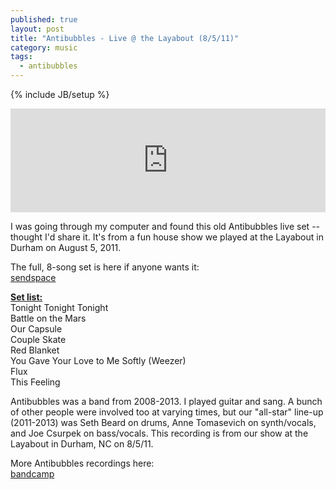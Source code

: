 ```yaml
---
published: true
layout: post
title: "Antibubbles - Live @ the Layabout (8/5/11)"
category: music
tags: 
  - antibubbles
---
```


{% include JB/setup %}

<center>
<iframe width="100%" height="166" scrolling="no" frameborder="no" src="https://w.soundcloud.com/player/?url=https%3A//api.soundcloud.com/tracks/163417290&amp;color=ff5500&amp;auto_play=false&amp;hide_related=false&amp;show_comments=true&amp;show_user=true&amp;show_reposts=false"></iframe>
</center>

I was going through my computer and found this old Antibubbles live set -- thought I'd share it. It's from a fun house show we played at the Layabout in Durham on August 5, 2011.

The full, 8-song set is here if anyone wants it:  
[sendspace](https://www.sendspace.com/file/8fe0dl)

<u>**Set list:**</u>  
Tonight Tonight Tonight  
Battle on the Mars  
Our Capsule  
Couple Skate  
Red Blanket  
You Gave Your Love to Me Softly (Weezer)  
Flux  
This Feeling  

Antibubbles was a band from 2008-2013. I played guitar and sang. A bunch of other people were involved too at varying times, but our "all-star" line-up (2011-2013) was Seth Beard on drums, Anne Tomasevich on synth/vocals, and Joe Csurpek on bass/vocals. This recording is from our show at the Layabout in Durham, NC on 8/5/11.

More Antibubbles recordings here:  
[bandcamp](http://antibubbles.bandcamp.com)